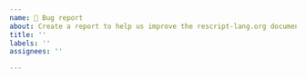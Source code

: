 ```yaml
---
name: 🚨 Bug report
about: Create a report to help us improve the rescript-lang.org documentation website
title: ''
labels: ''
assignees: ''

---
```



